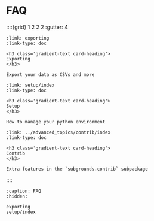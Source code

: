 # FAQ

::::{grid} 1 2 2 2
:gutter: 4

```{grid-item-card}
:link: exporting
:link-type: doc

<h3 class='gradient-text card-heading'>
Exporting
</h3>

Export your data as CSVs and more
```

```{grid-item-card}
:link: setup/index
:link-type: doc

<h3 class='gradient-text card-heading'>
Setup
</h3>

How to manage your python environment
```

```{grid-item-card}
:link: ../advanced_topics/contrib/index
:link-type: doc

<h3 class='gradient-text card-heading'>
Contrib
</h3>

Extra features in the `subgrounds.contrib` subpackage
```

::::

```{toctree}
:caption: FAQ
:hidden:

exporting
setup/index
```
